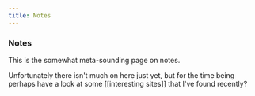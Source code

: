 ```yaml
---
title: Notes
---
```


### Notes

This is the somewhat meta-sounding page on notes. 

Unfortunately there isn't much on here just yet, but for the time being perhaps have a look at some [[interesting sites]] that I've found recently?